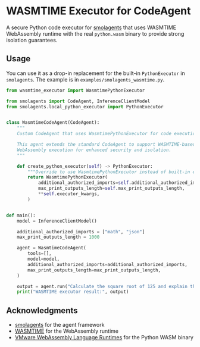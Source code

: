 # WASMTIME Executor for CodeAgent

A secure Python code executor for [smolagents](https://github.com/huggingface/smolagents) that uses WASMTIME WebAssembly runtime with the real `python.wasm` binary to provide strong isolation guarantees.

## Usage

You can use it as a drop-in replacement for the built-in `PythonExecutor` in `smolagents`. The example is in `examples/smolagents_wasmtime.py`.

```python
from wasmtime_executor import WasmtimePythonExecutor

from smolagents import CodeAgent, InferenceClientModel
from smolagents.local_python_executor import PythonExecutor


class WasmtimeCodeAgent(CodeAgent):
    """
    Custom CodeAgent that uses WasmtimePythonExecutor for code execution.

    This agent extends the standard CodeAgent to support WASMTIME-based
    WebAssembly execution for enhanced security and isolation.
    """

    def create_python_executor(self) -> PythonExecutor:
        """Override to use WasmtimePythonExecutor instead of built-in executors."""
        return WasmtimePythonExecutor(
            additional_authorized_imports=self.additional_authorized_imports,
            max_print_outputs_length=self.max_print_outputs_length,
            **self.executor_kwargs,
        )


def main():
    model = InferenceClientModel()

    additional_authorized_imports = ["math", "json"]
    max_print_outputs_length = 1000

    agent = WasmtimeCodeAgent(
        tools=[],
        model=model,
        additional_authorized_imports=additional_authorized_imports,
        max_print_outputs_length=max_print_outputs_length,
    )

    output = agent.run("Calculate the square root of 125 and explain the result.")
    print("WASMTIME executor result:", output)
```

## Acknowledgments

- [smolagents](https://github.com/huggingface/smolagents) for the agent framework
- [WASMTIME](https://wasmtime.dev/) for the WebAssembly runtime
- [VMware WebAssembly Language Runtimes](https://github.com/vmware-labs/webassembly-language-runtimes) for the Python WASM binary
